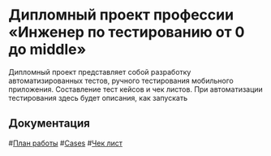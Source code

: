 # Дипломный проект профессии «Инженер по тестированию от 0 до middle»

Дипломный проект представляет собой разработку автоматизированных тестов, ручного тестирования мобильного приложения. 
Составление тест кейсов и чек листов.
При автоматизации тестирования здесь будет описания, как запускать

## Документация

#[План работы](https://github.com/amaslov-QA/HospisDiplom/blob/master/Plan.md)
#[Cases](https://github.com/amaslov-QA/HospisDiplom/blob/master/Cases.xlsx)
#[Чек лист](https://github.com/amaslov-QA/HospisDiplom/blob/master/%D0%A7%D0%B5%D0%BA-%D0%BB%D0%B8%D1%81%D1%82%20%D0%94%D0%B8%D0%BF%D0%BB%D0%BE%D0%BC%20%D0%A5%D0%BE%D1%81%D0%BF%D0%B8%D1%81.xlsx)